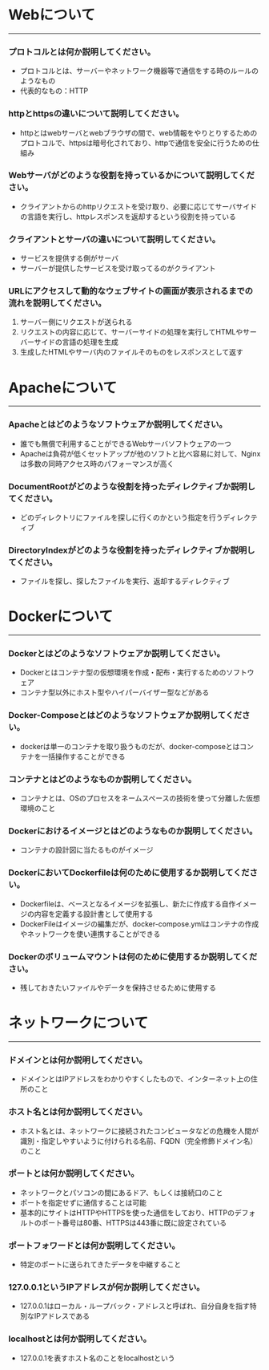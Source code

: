 # Webについて
---
### プロトコルとは何か説明してください。
- プロトコルとは、サーバーやネットワーク機器等で通信をする時のルールのようなもの
- 代表的なもの：HTTP


### httpとhttpsの違いについて説明してください。
- httpとはwebサーバとwebブラウザの間で、web情報をやりとりするためのプロトコルで、httpsは暗号化されており、httpで通信を安全に行うための仕組み


### Webサーバがどのような役割を持っているかについて説明してください。
- クライアントからのhttpリクエストを受け取り、必要に応じてサーバサイドの言語を実行し、httpレスポンスを返却するという役割を持っている


### クライアントとサーバの違いについて説明してください。
- サービスを提供する側がサーバ
- サーバーが提供したサービスを受け取ってるのがクライアント


### URLにアクセスして動的なウェブサイトの画面が表示されるまでの流れを説明してください。
1. サーバー側にリクエストが送られる
2. リクエストの内容に応じて、サーバーサイドの処理を実行してHTMLやサーバーサイドの言語の処理を生成
3. 生成したHTMLやサーバ内のファイルそのものをレスポンスとして返す



# Apacheについて
---
### Apacheとはどのようなソフトウェアか説明してください。
- 誰でも無償で利用することができるWebサーバソフトウェアの一つ
- Apacheは負荷が低くセットアップが他のソフトと比べ容易に対して、Nginxは多数の同時アクセス時のパフォーマンスが高く


### DocumentRootがどのような役割を持ったディレクティブか説明してください。
- どのディレクトリにファイルを探しに行くのかという指定を行うディレクティブ


### DirectoryIndexがどのような役割を持ったディレクティブか説明してください。
- ファイルを探し、探したファイルを実行、返却するディレクティブ




# Dockerについて
---
### Dockerとはどのようなソフトウェアか説明してください。
- Dockerとはコンテナ型の仮想環境を作成・配布・実行するためのソフトウェア
- コンテナ型以外にホスト型やハイパーバイザー型などがある

### Docker-Composeとはどのようなソフトウェアか説明してください。
- dockerは単一のコンテナを取り扱うものだが、docker-composeとはコンテナを一括操作することができる


### コンテナとはどのようなものか説明してください。
- コンテナとは、OSのプロセスをネームスペースの技術を使って分離した仮想環境のこと


### Dockerにおけるイメージとはどのようなものか説明してください。
- コンテナの設計図に当たるものがイメージ


### DockerにおいてDockerfileは何のために使用するか説明してください。
- Dockerfileは、ベースとなるイメージを拡張し、新たに作成する自作イメージの内容を定義する設計書として使用する
- DockerFileはイメージの編集だが、docker-compose.ymlはコンテナの作成やネットワークを使い連携することができる

### Dockerのボリュームマウントは何のために使用するか説明してください。
- 残しておきたいファイルやデータを保持させるために使用する



# ネットワークについて
---
### ドメインとは何か説明してください。
- ドメインとはIPアドレスをわかりやすくしたもので、インターネット上の住所のこと


### ホスト名とは何か説明してください。
- ホスト名とは、ネットワークに接続されたコンピュータなどの危機を人間が識別・指定しやすいように付けられる名前、FQDN（完全修飾ドメイン名）のこと


### ポートとは何か説明してください。
- ネットワークとパソコンの間にあるドア、もしくは接続口のこと
- ポートを指定せずに通信することは可能
- 基本的にサイトはHTTPやHTTPSを使った通信をしており、HTTPのデフォルトのポート番号は80番、HTTPSは443番に既に設定されている

### ポートフォワードとは何か説明してください。
- 特定のポートに送られてきたデータを中継すること


### 127.0.0.1というIPアドレスが何か説明してください。
- 127.0.0.1はローカル・ループバック・アドレスと呼ばれ、自分自身を指す特別なIPアドレスである


### localhostとは何か説明してください。
- 127.0.0.1を表すホスト名のことをlocalhostという



